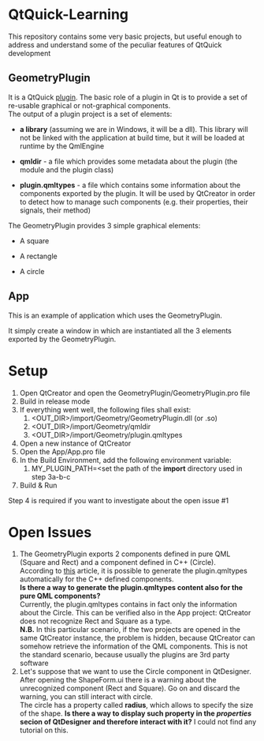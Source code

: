 # QtQuick-Learning

This repository contains some very basic projects, but useful enough to address and understand some of the peculiar features of QtQuick development



## GeometryPlugin

It is a QtQuick [plugin](https://doc.qt.io/qt-5/plugins-howto.html). The basic role of a plugin in Qt is to provide a set of re-usable graphical or not-graphical components.  
The output of a plugin project  is a set of elements:

* **a library** (assuming we are in Windows, it will be a dll). This library will not be linked with the application at build time, but it will be loaded at runtime by the QmlEngine

* **qmldir** - a file which provides some metadata about the plugin (the module and the plugin class)

* **plugin.qmltypes** - a file which contains some information about the components exported by the plugin. It will be used by QtCreator in order to detect how to manage such components (e.g. their properties, their signals, their method)

  

The GeometryPlugin provides 3 simple graphical elements:

- A square

- A rectangle

- A circle

  

## App

This is an example of application which uses the GeometryPlugin.  

It simply create a window in which are instantiated all the 3 elements exported by the GeometryPlugin.



# Setup

1. Open QtCreator and open the GeometryPlugin/GeometryPlugin.pro file
2. Build in release mode
3. If everything went well, the following files shall exist:
   1. <OUT_DIR>/import/Geometry/GeometryPlugin.dll (or .so)
   2. <OUT_DIR>/import/Geometry/qmldir
   3. <OUT_DIR>/import/Geometry/plugin.qmltypes
4. Open a new instance of QtCreator
5. Open the App/App.pro file
6. In the Build Environment, add the following environment variable:
   1. MY_PLUGIN_PATH=<set the path of the **import** directory used in step 3a-b-c
7. Build & Run

Step 4 is required if you want to investigate about the open issue #1



# Open Issues

1. The GeometryPlugin exports 2 components defined in pure QML (Square and Rect) and a component defined in C++ (Circle).  
   According to [this](https://www.qt.io/blog/qml-type-registration-in-qt-5.15) article, it is possible to generate the plugin.qmltypes automatically for the C++ defined components.   
   **Is there a way to generate the plugin.qmltypes content also for the pure QML components?**  
   Currently, the plugin.qmltypes contains in fact only the information about the Circle. This can be verified also in the App project: QtCreator does not recognize Rect and Square as a type.  
   **N.B.** In this particular scenario, if the two projects are opened in the same QtCreator instance, the problem is hidden, because QtCreator can somehow retrieve the information of the QML components. This is not the standard scenario, because usually the plugins are 3rd party software 
2. Let's suppose that we want to use the Circle component in QtDesigner.
   After opening the ShapeForm.ui there is a warning about the unrecognized component (Rect and Square). Go on and discard the warning, you can still interact with circle.  
   The circle has a property called **radius**, which allows to specify the size of the shape. **Is there a way to display such property in the *properties* secion of QtDesigner and therefore interact with it?** I could not find any tutorial on this.

